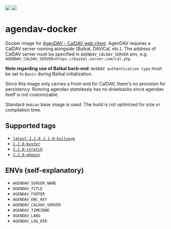 [![](https://images.microbadger.com/badges/image/nagimov/agendav-docker.svg)](https://hub.docker.com/r/nagimov/agendav-docker)
[![](https://img.shields.io/docker/pulls/nagimov/agendav-docker.svg)](https://hub.docker.com/r/nagimov/agendav-docker)

# agendav-docker

Docker image for [AgenDAV - CalDAV web client](https://github.com/agendav/agendav). AgenDAV requires a CalDAV server running alongside (Baïkal, DAViCal, etc.). The address of CalDAV server must be specified in `AGENDAV_CALDAV_SERVER` env, e.g. `AGENDAV_CALDAV_SERVER=https://baikal.server.com/cal.php`

**Note regarding use of Baïkal back-end**: `WebDAV authentication type` must be set to `Basic` during Baïkal initialization.

Since this image only carries a front-end for CalDAV, there's no provision for persistency. Running agendav statelessly has no drawbacks since agendav itself is not customizable.

Standard `debian` base image is used. The build is not optimized for size or compilation time.

## Supported tags

* [`latest`, `2.2.0`, `2.2.0-bullseye`](https://github.com/nagimov/agendav-docker/commit/583abdf68ca6abafbc64cf0fe68528645e0c1bac)
* [`2.2.0-buster`](https://github.com/nagimov/agendav-docker/commit/ed083623e14218b6bf9a801aa38c47968cbec1e0)
* [`2.2.0-stretch`](https://github.com/nagimov/agendav-docker/commit/5a8bf42e954ea512fc23abf1f00b82319d996a6b)
* [`2.2.0-wheezy`](https://github.com/nagimov/agendav-docker/commit/97e11ebb437d586d656f740603be7d4f55a4b283)

## ENVs (self-explanatory)

- `AGENDAV_SERVER_NAME`
- `AGENDAV_TITLE`
- `AGENDAV_FOOTER`
- `AGENDAV_ENC_KEY`
- `AGENDAV_CALDAV_SERVER`
- `AGENDAV_TIMEZONE`
- `AGENDAV_LANG`
- `AGENDAV_LOG_DIR`
